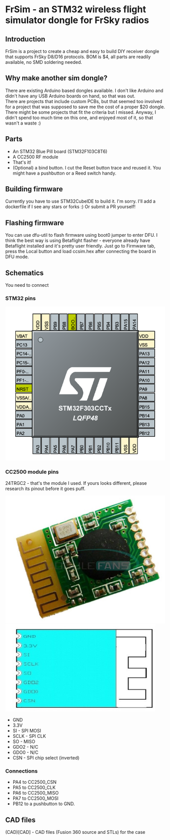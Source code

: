 # FrSim - an STM32 wireless flight simulator dongle for FrSky radios

## Introduction

FrSim is a project to create a cheap and easy to build DIY receiver dongle that supports FrSky D8/D16 protocols.
BOM is $4, all parts are readily available, no SMD soldering needed.

## Why make another sim dongle?

There are existing Arduino based dongles available. I don't like Arduino and didn't have any USB Arduino boards on hand, so that was out.  
There are projects that include custom PCBs, but that seemed too involved for a project that was supposed to save me the cost of a proper $20 dongle.  
There might be some projects that fit the criteria but I missed. Anyway, I didn't spend too much time on this one, and enjoyed most of it, so that wasn't a waste :)

## Parts

- An STM32 Blue Pill board (STM32F103C8T6)
- A CC2500 RF module
- That's it!
- (Optional) a bind button. I cut the Reset button trace and reused it. You might have a pushbutton or a Reed switch handy.

## Building firmware

Currently you have to use STM32CubeIDE to build it. I'm sorry. I'll add a dockerfile if I see any stars or forks :) Or submit a PR yourself!

## Flashing firmware

You can use dfu-util to flash firmware using boot0 jumper to enter DFU. I think the best way is using Betaflight flasher - everyone already have Betaflight installed and it's pretty user friendly. Just go to Firmware tab, press the Local button and load ccsim.hex after connecting the board in DFU mode.

## Schematics

You need to connect 

### STM32 pins

![Screenshot of STM32 pins with assignments](./images/stm32pins.png)

### CC2500 module pins

24TRGC2 - that's the module I used. If yours looks different, please research its pinout before it goes puff.

![Image of 24TRGC2 CC2500 module - front](./images/24trgc2.jpg)
![Image of 24TRGC2 CC2500 module - back](./images/24trgc2_2.jpg)
- GND
- 3.3V
- SI - SPI MOSI
- SCLK - SPI CLK
- SO - MISO
- GDO2 - N/C
- GDO0 - N/C
- CSN - SPI chip select (inverted)

### Connections
- PA4 to CC2500_CSN
- PA5 to CC2500_CLK
- PA6 to CC2500_MISO
- PA7 to CC2500_MOSI
- PB12 to a pushbutton to GND.

## CAD files

(CAD)[CAD] - CAD files (Fusion 360 source and STLs) for the case
